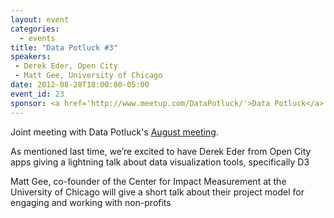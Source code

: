 ```yaml
---
layout: event
categories: 
  - events
title: "Data Potluck #3"
speakers:
 - Derek Eder, Open City
 - Matt Gee, University of Chicago
date: 2012-08-28T18:00:00-05:00
event_id: 23
sponsor: <a href='http://www.meetup.com/DataPotluck/'>Data Potluck</a>
---
```


Joint meeting with Data Potluck's [August meeting](http://www.meetup.com/DataPotluck/events/78186642/).


As mentioned last time, we’re excited to have Derek Eder from Open City apps giving a lightning talk about data visualization tools, specifically D3
    
Matt Gee, co-founder of the Center for Impact Measurement at the University of Chicago will give a short talk about their project model for engaging and working with non-profits
